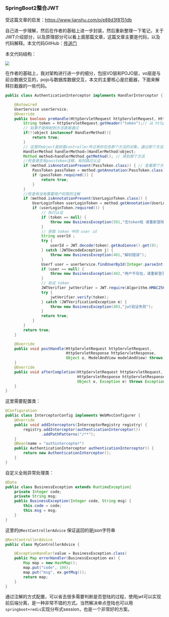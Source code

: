 

### SpringBoot2整合JWT

受这篇文章的启发：https://www.jianshu.com/p/e88d3f8151db

自己进一步理解，然后在作者的基础上进一步封装，然后重新整理一下笔记，关于JWT介绍部分，以及原理部分可以看上面那篇文章，这篇文章主要是代码，以及代码解释。本文代码GitHub：[传送门](https://github.com/quking/SpringBootIntegrateJWT)

本文代码结构：

<img src="https://cdn.jsdelivr.net/gh/quking/pikacu@master/data20201209145559.png" style="zoom:80%;" />

在作者的基础上，我对架构进行进一步的细分，包括VO层和POJO层，vo层是与前台数据交互的，pojo与数据库数据交互，本文的主要核心是拦截器，下面来解释拦截器的一些代码。

```java
public class AuthenticationInterceptor implements HandlerInterceptor {

    @Autowired
    UserService userService;
    @Override
    public boolean preHandle(HttpServletRequest httpServletRequest, HttpServletResponse httpServletResponse, Object object) throws Exception {
        String token = httpServletRequest.getHeader("token");// 从 http 请求头中取出 token
        // 如果不是映射到方法直接通过
        if(!(object instanceof HandlerMethod)){
            return true;
        }
        // 这里的object是前面controller传过来的包含那个方法的对象，通过那个方法进入的拦截器
        HandlerMethod handlerMethod=(HandlerMethod)object; 
        Method method=handlerMethod.getMethod(); // 得到那个方法
        //检查是否有passtoken注释，有则跳过认证
        if (method.isAnnotationPresent(PassToken.class)) { // 查看那个方法上面有没有注解PassToken
            PassToken passToken = method.getAnnotation(PassToken.class);
            if (passToken.required()) {
                return true;
            }
        }
        //检查有没有需要用户权限的注解
        if (method.isAnnotationPresent(UserLoginToken.class)) {
            UserLoginToken userLoginToken = method.getAnnotation(UserLoginToken.class);
            if (userLoginToken.required()) {
                // 执行认证
                if (token == null) {
                    throw new BusinessException(501,"无token啦 请重新登陆"); // 自定义全局异常，以json返回
                }
                // 获取 token 中的 user id
                String userId ;
                try {
                    userId = JWT.decode(token).getAudience().get(0);
                } catch (JWTDecodeException j) {
                    throw new BusinessException(401,"解码错误");
                }
                UserT user = userService.findUserById(Integer.parseInt(userId));
                if (user == null) {
                    throw new BusinessException(402,"用户不存在，请重新登录");
                }
                // 验证 token
                JWTVerifier jwtVerifier = JWT.require(Algorithm.HMAC256(user.getPwd())).build();
                try {
                    jwtVerifier.verify(token);
                } catch (JWTVerificationException e) {
                    throw new BusinessException(403,"jwt验证失败");
                }
                return true;
            }
        }
        return true;
    }

    @Override
    public void postHandle(HttpServletRequest httpServletRequest,
                           HttpServletResponse httpServletResponse,
                           Object o, ModelAndView modelAndView) throws Exception {
    }
    @Override
    public void afterCompletion(HttpServletRequest httpServletRequest,
                                HttpServletResponse httpServletResponse,
                                Object o, Exception e) throws Exception {
    }
}

```

这里需要配置类：

```java
@Configuration
public class InterceptorConfig implements WebMvcConfigurer {
    @Override
    public void addInterceptors(InterceptorRegistry registry) {
        registry.addInterceptor(authenticationInterceptor())
                .addPathPatterns("/**");
    }
    @Bean(name = "authintercepter")
    public AuthenticationInterceptor authenticationInterceptor() {
        return new AuthenticationInterceptor();
    }
}

```

自定义全局异常处理类：

```java
@Data
public class BusinessException extends RuntimeException{
    private Integer code;
    private String msg;
    public BusinessException(Integer code, String msg) {
        this.code = code;
        this.msg = msg;
    }
}

```

这里的```@RestControllerAdvice``` 保证返回的是json字符串

```java
@RestControllerAdvice
public class MyControllerAdvice {

    @ExceptionHandler(value = BusinessException.class)
    public Map errorHandler(BusinessException ex) {
        Map map = new HashMap();
        map.put("code", 100);
        map.put("msg", ex.getMsg());
        return map;
    }
}

```

通过注解的方式配置，可以省去很多需要判断是否登陆的过程，使用jwt可以实现前后端分离，是一种非常不错的方式。当然解决单点登陆也可以用```springboot+redis```实现分布式session，也是一个非常好的方案。
